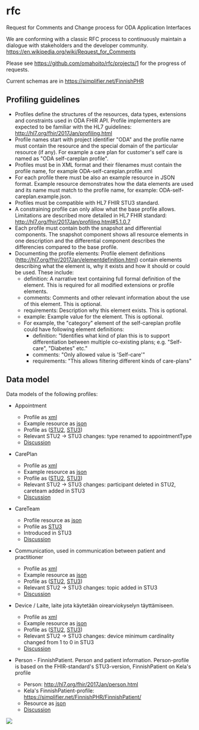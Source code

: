 # rfc
Request for Comments and Change process for ODA Application Interfaces

We are conforming with a classic RFC process to continuously maintain a dialogue with stakeholders and the developer community. https://en.wikipedia.org/wiki/Request_for_Comments

Please see https://github.com/omahoito/rfc/projects/1 for the progress of requests.

Current schemas are in https://simplifier.net/FinnishPHR

## Profiling guidelines

* Profiles define the structures of the resources, data types, extensions and constraints used in ODA FHIR API. Profile implementers are expected to be familiar with the HL7 guidelines: http://hl7.org/fhir/2017Jan/profiling.html
* Profile names start with project identifier "ODA" and the profile name must contain the resource and the special domain of the particular resource (if any). For example a care plan for customer's self care is named as "ODA self-careplan profile". 
* Profiles must be in XML format and their filenames must contain the profile name, for example ODA-self-careplan.profile.xml
* For each profile there must be also an example resource in JSON format. Example resource demonstrates how the data elements are used and its name must match to the profile name, for example: ODA-self-careplan.example.json.
* Profiles must be compatible with HL7 FHIR STU3 standard.
* A constraining profile can only allow what the base profile allows. Limitations are described more detailed in HL7 FHIR standard: http://hl7.org/fhir/2017Jan/profiling.html#5.1.0.7
* Each profile must contain both the snapshot and differential components. The snapshot component shows all resource elements in one description and the differential component describes the differencies compared to the base profile.
* Documenting the profile elements: Profile element definitions (http://hl7.org/fhir/2017Jan/elementdefinition.html) contain elements describing what the element is, why it exists and how it should or could be used. These include:
  * definition: A narrative text containing full formal definition of the element. This is required for all modified extensions or profile elements.
  * comments: Comments and other relevant information about the use of this element. This is optional.
  * requirements: Description why this element exists. This is optional.
  * example: Example value for the element. This is optional.
  * For example, the "category" element of the self-careplan profile could have following element definitions:
    * definition: "Identifies what kind of plan this is to support differentiation between multiple co-existing plans; e.g. "Self-care", "Diabetes" etc."
	* comments: "Only allowed value is 'Self-care'"
	* requirements: "This allows filtering different kinds of care-plans"
  


## Data model


Data models of the following profiles:

* Appointment
  * Profile as [xml](https://github.com/omahoito/rfc/blob/master/ODA-appointment.profile.xml)
  * Example resource as [json](https://github.com/omahoito/rfc/blob/master/ODA-appointment.example.json)
  * Profile as ([STU2](https://www.hl7.org/fhir/appointment.html), [STU3](http://hl7.org/fhir/2017Jan/appointment.html))
  * Relevant STU2 -> STU3 changes: type renamed to appointmentType
  * [Discussion](https://github.com/omahoito/rfc/issues/3)

* CarePlan
  * Profile as [xml](https://github.com/omahoito/rfc/blob/master/ODA-careplan.profile.xml)
  * Example resource as [json](https://github.com/omahoito/rfc/blob/master/ODA-careplan.example.json)
  * Profile as ([STU2](https://www.hl7.org/fhir/careplan.html), [STU3](http://hl7.org/fhir/2017Jan/careplan.html))
  * Relevant STU2 -> STU3 changes: participant deleted in STU2, careteam added in STU3
  * [Discussion](https://github.com/omahoito/rfc/issues/10)

* CareTeam
  * Profile resource as [json](https://github.com/omahoito/rfc/blob/master/CareTeam.json)
  * Profile as [STU3](http://hl7.org/fhir/2017Jan/careteam.html)
  * Introduced in STU3
  * [Discussion](https://github.com/omahoito/rfc/issues/11)

* Communication, used in communication between patient and practitioner
  * Profile as [xml](https://github.com/omahoito/rfc/blob/master/ODA-communication.profile.xml)
  * Example resource as [json](https://github.com/omahoito/rfc/blob/master/ODA-communication.example.json)
  * Profile as ([STU2](https://www.hl7.org/fhir/communication.html), [STU3](http://hl7.org/fhir/2017Jan/communication.html))
  * Relevant STU2 -> STU3 changes: topic added in STU3
  * [Discussion](https://github.com/omahoito/rfc/issues/7)

* Device / Laite, laite jota käytetään oirearviokyselyn täyttämiseen.
  * Profile as [xml](https://github.com/omahoito/rfc/blob/master/ODA-device.profile.xml)
  * Example resource as [json](https://github.com/omahoito/rfc/blob/master/ODA-device.example.json)
  * Profile as ([STU2](https://www.hl7.org/fhir/device.html), [STU3](http://hl7.org/fhir/2017Jan/device.html))
  * Relevant STU2 -> STU3 changes: device minimum cardinality changed from 1 to 0 in STU3
  * [Discussion](https://github.com/omahoito/rfc/issues/1)

* Person - FinnishPatient. Person and patient information. Person-profile is based on the FHIR-standard's STU3-version, FinnishPatient on Kela's profile
  * Person: http://hl7.org/fhir/2017Jan/person.html
  * Kela's FinnishPatient-profile: https://simplifier.net/FinnishPHR/FinnishPatient/
  * Resource as [json](https://github.com/omahoito/rfc/blob/master/PatientCitizen.json)
  * [Discussion](https://github.com/omahoito/rfc/issues/6)


![](http://www.plantuml.com/plantuml/proxy?src=https://raw.githubusercontent.com/omahoito/rfc/master/PLANTUML_Diagrams/Resources.plantuml?7) <!--- This generates a picture based on Resource.pantuml. To change the counter in the url above, i.e. deployment.md?13 -> deployment.md?14 --->

<!--

![](http://www.plantuml.com/plantuml/proxy?src=https://raw.githubusercontent.com/omahoito/rfc/master/datamodel.md?2)
--->

<!--- This generates a picture based on datamodel.md. To change the counter in the url above, i.e. deployment.md?13 -> deployment.md?14 

*Initial version from an old architecture document, to be updated*

--->


<!---

![Data model](http://g.gravizo.com/source?https%3A%2F%2Fraw.githubusercontent.com%2Fomahoito%2Frfc%2FPLANTUML_Diagrams%2Fmaster%2Fmodel.dot%3F2)
--->
<!-- Increment the last number (after %3F) to invalidate gravizo and browser cache -->
